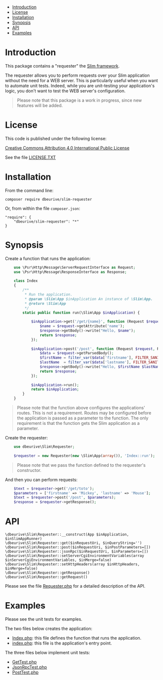 - [Introduction](#a0)
- [License](#a1)
- [Installation](#a2)
- [Synopsis](#a3)
- [API](#a4)
- [Examples](#a5)


# <a name="a0"></a>Introduction

This package contains a "requester" the [Slim framework](https://www.slimframework.com/).

The requester allows you to perform requests over your Slim application without the need for a WEB server.
This is particularly useful when you want to automate unit tests.
Indeed, while you are unit-testing your application's logic, you don't want to test the WEB server's configuration.

> Please note that this package is a work in progress, since new features will be added.

# <a name="a1"></a>License

This code is published under the following license:

[Creative Commons Attribution 4.0 International Public License](https://creativecommons.org/licenses/by/4.0/legalcode)

See the file [LICENSE.TXT](LICENSE.TXT)

# <a name="a2"></a>Installation

From the command line:

    composer require dbeurive/slim-requester

Or, from within the file `composer.json`:

    "require": {
        "dbeurive/slim-requester": "*"
    }

# <a name="a3"></a>Synopsis

Create a function that runs the application:

```php
    use \Psr\Http\Message\ServerRequestInterface as Request;
    use \Psr\Http\Message\ResponseInterface as Response;
    
    class Index
    {
        /**
         * Run the application.
         * @param \Slim\App $inApplication An instance of \Slim\App.
         * @return \Slim\App
         */
        static public function run(\Slim\App $inApplication) {
    
            $inApplication->get('/get/{name}', function (Request $request, Response $response) {
                $name = $request->getAttribute('name');
                $response->getBody()->write("Hello, $name");
                return $response;
            });
            
            $inApplication->post('/post', function (Request $request, Response $response) {
                $data = $request->getParsedBody();
                $firstName = filter_var($data['firstname'], FILTER_SANITIZE_STRING);
                $lastName  = filter_var($data['lastname'], FILTER_SANITIZE_STRING);
                $response->getBody()->write("Hello, $firstName $lastName");
                return $response;
            });
    
            $inApplication->run();
            return $inApplication;
        }
    }
```

> Please note that the function above configures the applications' routes.
> This is not a requirement. Routes may be configured before the application is passed as a parameter to the function.
> The only requirement is that the function gets the Slim application as a parameter.

Create the requester:

```php
    use dbeurive\Slim\Requester;
    
    $requester = new Requester(new \Slim\App(array()), 'Index::run');
```

> Please note that we pass the function defined to the requester's constructor.

And then you can perform requests:

```php
    $text = $requester->get('/get/toto');
    $parameters = ['firstname' => 'Mickey', 'lastname' => 'Mouse'];
    $text = $requester->post('/post', $parameters);
    $response = $requester->getResponse();
```

# <a name="a4"></a>API

    \dbeurive\Slim\Requester::__construct(App $inApplication, $inSlimAppRunner)
    \dbeurive\Slim\Requester::get($inRequestUri, $inQueryString='')
    \dbeurive\Slim\Requester::post($inRequestUri, $inPostParameters=[])
    \dbeurive\Slim\Requester::jsonRpc($inRequestUri, $inParameters=[])
    \dbeurive\Slim\Requester::setServerCgiEnvironmentVariables(array $inServerCgiEnvironmentVariables, $inMerge=false)
    \dbeurive\Slim\Requester::setHttpHeaders(array $inHttpHeaders, $inMerge=false)
    \dbeurive\Slim\Requester::getResponse()
    \dbeurive\Slim\Requester::getRequest()

Please see the file [Requester.php](src/Requester.php) for a detailed description of the API.

# <a name="a5"></a>Examples

Please see the unit tests for examples.

The two files below creates the application:

* [Index.php](tests/www/Index.php): this file defines the function that runs the application.
* [index.php](tests/www/index.php): this file is the application's entry point.

The three files below implement unit tests:

* [GetTest.php](tests/actions/GetTest.php)
* [JsonRpcTest.php](tests/actions/JsonRpcTest.php)
* [PostTest.php](tests/actions/PostTest.php)

